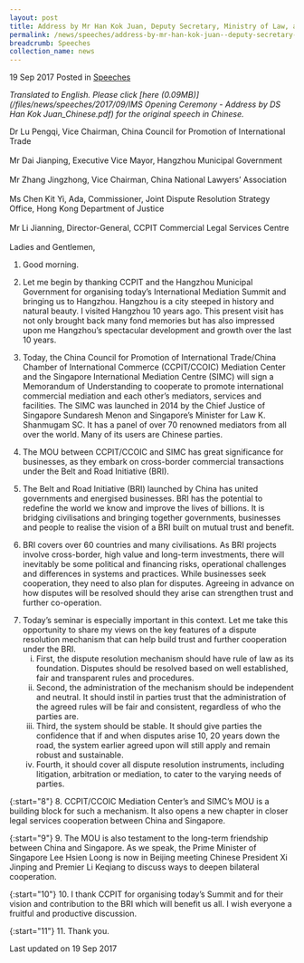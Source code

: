 ```yaml
---
layout: post
title: Address by Mr Han Kok Juan, Deputy Secretary, Ministry of Law, at the 2017 International Mediation Summit Opening Ceremony
permalink: /news/speeches/address-by-mr-han-kok-juan--deputy-secretary--ministry-of-law--a0
breadcrumb: Speeches
collection_name: news
---
```


19 Sep 2017 Posted in [Speeches](/news/speeches)

*Translated to English. Please click [here (0.09MB)](/files/news/speeches/2017/09/IMS Opening Ceremony - Address by DS Han Kok Juan_Chinese.pdf) for the original speech in Chinese.*

Dr Lu Pengqi, Vice Chairman, China Council for Promotion of International Trade
<br>  
Mr Dai Jianping, Executive Vice Mayor, Hangzhou Municipal Government
<br>  
Mr Zhang Jingzhong, Vice Chairman, China National Lawyers’ Association
<br>  
Ms Chen Kit Yi, Ada, Commissioner, Joint Dispute Resolution Strategy Office, Hong Kong Department of Justice
<br>  
Mr Li Jianning, Director-General, CCPIT Commercial Legal Services Centre
<br>  
Ladies and Gentlemen,

1. Good morning.

 

2. Let me begin by thanking CCPIT and the Hangzhou Municipal Government for organising today’s International Mediation Summit and bringing us to Hangzhou. Hangzhou is a city steeped in history and natural beauty. I visited Hangzhou 10 years ago. This present visit has not only brought back many fond memories but has also impressed upon me Hangzhou’s spectacular development and growth over the last 10 years.

 

3. Today, the China Council for Promotion of International Trade/China Chamber of International Commerce (CCPIT/CCOIC) Mediation Center and the Singapore International Mediation Centre (SIMC) will sign a Memorandum of Understanding to cooperate to promote international commercial mediation and each other’s mediators, services and facilities. The SIMC was launched in 2014 by the Chief Justice of Singapore Sundaresh Menon and Singapore’s Minister for Law K. Shanmugam SC. It has a panel of over 70 renowned mediators from all over the world. Many of its users are Chinese parties.

 

4. The MOU between CCPIT/CCOIC and SIMC has great significance for businesses, as they embark on cross-border commercial transactions under the Belt and Road Initiative (BRI).

 

5. The Belt and Road Initiative (BRI) launched by China has united governments and energised businesses. BRI has the potential to redefine the world we know and improve the lives of billions. It is bridging civilisations and bringing together governments, businesses and people to realise the vision of a BRI built on mutual trust and benefit.     

 

6. BRI covers over 60 countries and many civilisations. As BRI projects involve cross-border, high value and long-term investments, there will inevitably be some political and financing risks, operational challenges and differences in systems and practices. While businesses seek cooperation, they need to also plan for disputes. Agreeing in advance on how disputes will be resolved should they arise can strengthen trust and further co-operation.   


<ol start="7">
<li>Today’s seminar is especially important in this context. Let me take this opportunity to share my views on the key features of a dispute resolution mechanism that can help build trust and further cooperation under the BRI.

<ol style="list-style-type: lower-roman">
<li>First, the dispute resolution mechanism should have rule of law as its foundation. Disputes should be resolved based on well established, fair and transparent rules and procedures.  </li>
<li>Second, the administration of the mechanism should be independent and neutral. It should instil in parties trust that the administration of the agreed rules will be fair and consistent, regardless of who the parties are. </li>
<li>Third, the system should be stable. It should give parties the confidence that if and when disputes arise 10, 20 years down the road, the system earlier agreed upon will still apply and remain robust and sustainable. </li>
<li>Fourth, it should cover all dispute resolution instruments, including litigation, arbitration or mediation, to cater to the varying needs of parties. </li>
</ol>

</li>
</ol>

{:start="8"}
8. CCPIT/CCOIC Mediation Center’s and SIMC’s MOU is a building block for such a mechanism. It also opens a new chapter in closer legal services cooperation between China and Singapore.

 
{:start="9"}
9. The MOU is also testament to the long-term friendship between China and Singapore. As we speak, the Prime Minister of Singapore Lee Hsien Loong is now in Beijing meeting Chinese President Xi Jinping and Premier Li Keqiang to discuss ways to deepen bilateral cooperation.

 
{:start="10"}
10. I thank CCPIT for organising today’s Summit and for their vision and contribution to the BRI which will benefit us all. I wish everyone a fruitful and productive discussion.    

 
{:start="11"}
11. Thank you.

<p class="right-side-updated">Last updated on 19 Sep 2017</p>
